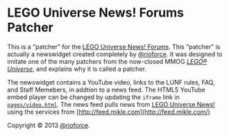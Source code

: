 LEGO Universe News! Forums Patcher
==================================

This is a "patcher" for the [LEGO Universe News! Forums](http://legouniversenews.forummotion.com/).
This "patcher" is actually a newswidget created completely by [@rioforce](https://github.com/rioforce).
It was designed to imitate one of the many patchers from the now-closed MMOG [_LEGO® Universe_](http://universe.lego.com/en-us/default.aspx),
and explains why it is called a patcher.

The newswidget contains a YouTube video, links to the LUNF rules, FAQ, and Staff Memebers, in addtion to a news feed.
The HTML5 YouTube embed player can be changed by updating the `iframe` link in [`pages/video.html`](pages/video.html).
The news feed pulls news from [LEGO Universe News!](http://legouniversenews.wordpress.com/) using the services from [http://feed.mikle.com](http://feed.mikle.com/)

Copyright :copyright: 2013 [@rioforce](https://github.com/rioforce).
